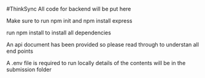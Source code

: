 #ThinkSync
All code for backend will be put here

Make sure to run npm init and npm install express

run npm install to install all dependencies

An api document has been provided so please read through to understan all end points

A .env file is required to run locally details of the contents will be in the submission folder


